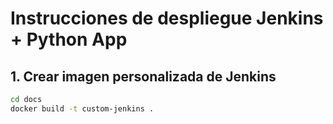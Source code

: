 # Instrucciones de despliegue Jenkins + Python App

## 1. Crear imagen personalizada de Jenkins
```bash
cd docs
docker build -t custom-jenkins .